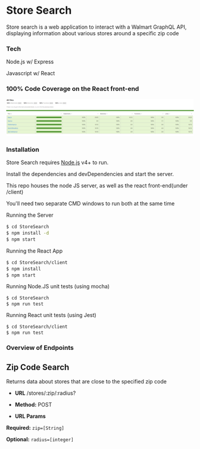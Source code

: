 # Store Search

Store search is a web application to interact with a Walmart GraphQL API, displaying information about various stores around a specific zip code

### Tech
Node.js w/ Express

Javascript w/ React

### 100% Code Coverage on the React front-end
![100% Coverage Screenshot](coverage.png)

### Installation

Store Search requires [Node.js](https://nodejs.org/) v4+ to run.

Install the dependencies and devDependencies and start the server.

This repo houses the node JS server, as well as the react front-end(under /client)

You'll need two separate CMD windows to run both at the same time

Running the Server
```sh
$ cd StoreSearch
$ npm install -d
$ npm start
```

Running the React App
```sh
$ cd StoreSearch/client
$ npm install
$ npm start
```

Running Node.JS unit tests (using mocha)
```
$ cd StoreSearch
$ npm run test
```

Running React unit tests (using Jest)
```
$ cd StoreSearch/client
$ npm run test
```

### Overview of Endpoints
## Zip Code Search
Returns data about stores that are close to the specified zip code
* **URL**
/stores/:zip/:radius?

* **Method:**
POST

*  **URL Params**

**Required:**
```zip=[String]```

**Optional:**
```radius=[integer]```
